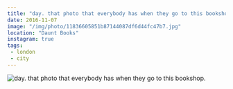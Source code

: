 ```yaml
---
title: "day. that photo that everybody has when they go to this bookshop."
date: 2016-11-07
image: "/img/photo/11836605851b87144087df6d44fc47b7.jpg"
location: "Daunt Books"
instagram: true
tags:
 - london
 - city
---
```


![day. that photo that everybody has when they go to this bookshop.](/img/photo/11836605851b87144087df6d44fc47b7.jpg)
